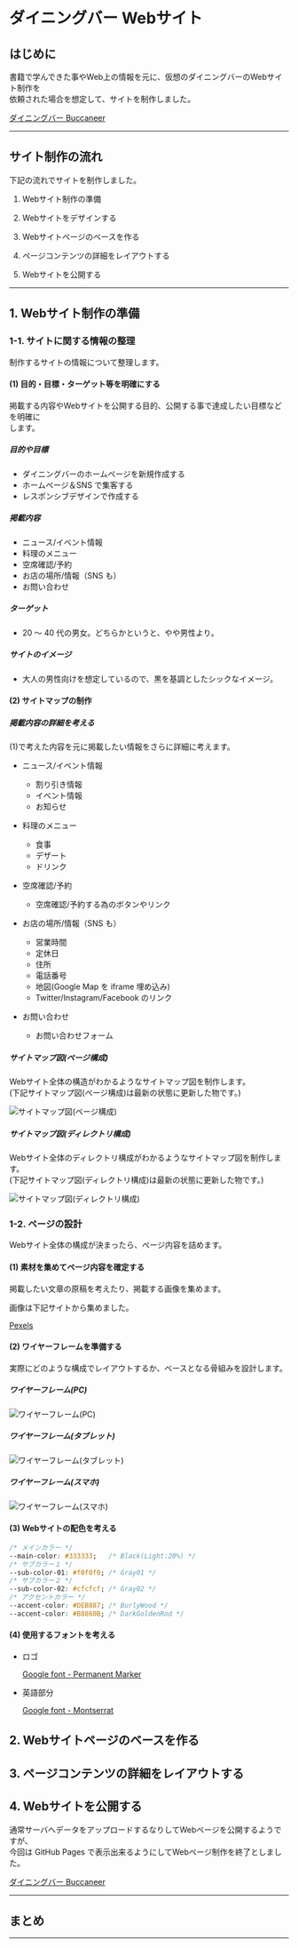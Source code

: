 # ダイニングバー Webサイト

## はじめに

書籍で学んできた事やWeb上の情報を元に、仮想のダイニングバーのWebサイト制作を  
依頼された場合を想定して、サイトを制作しました。

  [ダイニングバー Buccaneer](リンクのアドレス "ダイニングバー Buccaneer")

---

## サイト制作の流れ

下記の流れでサイトを制作しました。

1. Webサイト制作の準備

2. Webサイトをデザインする

3. Webサイトページのベースを作る

4. ページコンテンツの詳細をレイアウトする

5. Webサイトを公開する

---

## 1. Webサイト制作の準備

### 1-1. サイトに関する情報の整理

制作するサイトの情報について整理します。

#### (1) 目的・目標・ターゲット等を明確にする

掲載する内容やWebサイトを公開する目的、公開する事で達成したい目標などを明確に  
します。

##### 目的や目標

* ダイニングバーのホームページを新規作成する  
* ホームページ＆SNS で集客する  
* レスポンシブデザインで作成する  

##### 掲載内容

* ニュース/イベント情報  
* 料理のメニュー  
* 空席確認/予約  
* お店の場所/情報（SNS も）  
* お問い合わせ  

##### ターゲット

* 20 ～ 40 代の男女。どちらかというと、やや男性より。

##### サイトのイメージ

* 大人の男性向けを想定しているので、黒を基調としたシックなイメージ。

#### (2) サイトマップの制作

##### 掲載内容の詳細を考える

(1)で考えた内容を元に掲載したい情報をさらに詳細に考えます。

* ニュース/イベント情報
  * 割り引き情報
  * イベント情報
  * お知らせ

* 料理のメニュー
  * 食事
  * デザート
  * ドリンク  

* 空席確認/予約
  * 空席確認/予約する為のボタンやリンク

* お店の場所/情報（SNS も）
  * 営業時間
  * 定休日
  * 住所
  * 電話番号
  * 地図(Google Map を iframe 埋め込み)
  * Twitter/Instagram/Facebook のリンク

* お問い合わせ
  * お問い合わせフォーム  

##### サイトマップ図(ページ構成)

Webサイト全体の構造がわかるようなサイトマップ図を制作します。  
(下記サイトマップ図(ページ構成)は最新の状態に更新した物です。)  

![サイトマップ図(ページ構成)](画像のアドレス "ページ構成")

##### サイトマップ図(ディレクトリ構成)

Webサイト全体のディレクトリ構成がわかるようなサイトマップ図を制作します。  
(下記サイトマップ図(ディレクトリ構成)は最新の状態に更新した物です。)  

![サイトマップ図(ディレクトリ構成)](画像のアドレス "ディレクトリ構成")

### 1-2. ページの設計

Webサイト全体の構成が決まったら、ページ内容を詰めます。

#### (1) 素材を集めてページ内容を確定する

掲載したい文章の原稿を考えたり、掲載する画像を集めます。

画像は下記サイトから集めました。  

  [Pexels](https://www.pexels.com/ "Pexels")

#### (2) ワイヤーフレームを準備する

実際にどのような構成でレイアウトするか、ベースとなる骨組みを設計します。

##### ワイヤーフレーム(PC)

![ワイヤーフレーム(PC)](画像のアドレス "ワイヤーフレーム")

##### ワイヤーフレーム(タブレット)

![ワイヤーフレーム(タブレット)](画像のアドレス "ワイヤーフレーム")

##### ワイヤーフレーム(スマホ)

![ワイヤーフレーム(スマホ)](画像のアドレス "ワイヤーフレーム")

#### (3) Webサイトの配色を考える

```CSS
/* メインカラー */
--main-color: #333333;   /* Black(Light:20%) */
/* サブカラー１ */
--sub-color-01: #f0f0f0; /* Gray01 */
/* サブカラー２ */
--sub-color-02: #cfcfcf; /* Gray02 */
/* アクセントカラー */
--accent-color: #DEB887; /* BurlyWood */
--accent-color: #B8860B; /* DarkGoldenRod */
```

#### (4) 使用するフォントを考える

* ロゴ

  [Google font - Permanent Marker](https://fonts.google.com/specimen/Permanent+Marker "Google font - Permanent Marker")

* 英語部分

  [Google font - Montserrat](https://fonts.google.com/specimen/Montserrat "Google font - Montserrat")

## 2. Webサイトページのベースを作る

## 3. ページコンテンツの詳細をレイアウトする

## 4. Webサイトを公開する

通常サーバへデータをアップロードするなりしてWebページを公開するようですが、  
今回は GitHub Pages で表示出来るようにしてWebページ制作を終了としました。

  [ダイニングバー Buccaneer](リンクのアドレス "ダイニングバー Buccaneer")

---

## まとめ

---
